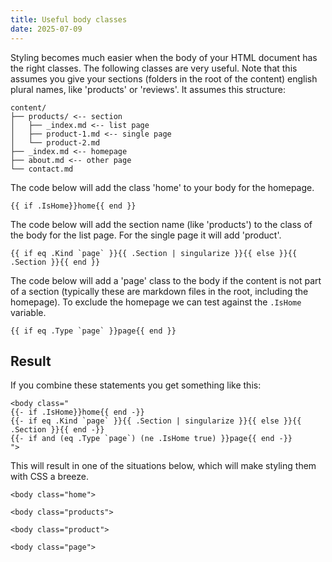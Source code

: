 ```yaml
---
title: Useful body classes
date: 2025-07-09
---
```


Styling becomes much easier when the body of your HTML document has the right classes. The following classes are very useful. Note that this assumes you give your sections (folders in the root of the content) english plural names, like 'products' or 'reviews'. It assumes this structure:

```
content/
├── products/ <-- section
│   ├── _index.md <-- list page
│   ├── product-1.md <-- single page
│   └── product-2.md
├── _index.md <-- homepage
├── about.md <-- other page
└── contact.md
```

The code below will add the class 'home' to your body for the homepage.

```
{{ if .IsHome}}home{{ end }}
```

The code below will add the section name (like 'products') to the class of the body for the list page. For the single page it will add 'product'.

```
{{ if eq .Kind `page` }}{{ .Section | singularize }}{{ else }}{{ .Section }}{{ end }}
```

The code below will add a 'page' class to the body if the content is not part of a section (typically these are markdown files in the root, including the homepage). To exclude the homepage we can test against the `.IsHome` variable.

```
{{ if eq .Type `page` }}page{{ end }}
```

## Result

If you combine these statements you get something like this:

```
<body class="
{{- if .IsHome}}home{{ end -}}
{{- if eq .Kind `page` }}{{ .Section | singularize }}{{ else }}{{ .Section }}{{ end -}}
{{- if and (eq .Type `page`) (ne .IsHome true) }}page{{ end -}}
">
```

This will result in one of the situations below, which will make styling them with CSS a breeze.

```
<body class="home">
```
```
<body class="products">
```
```
<body class="product">
```
```
<body class="page">
```